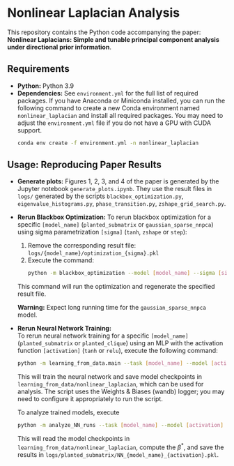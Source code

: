 # Nonlinear Laplacian Analysis

This repository contains the Python code accompanying the paper: **Nonlinear Laplacians: Simple and tunable principal component analysis under directional prior information**.

<!-- The codebase includes implementations for:

* Numerical computation of the critical signal strength $\beta^*(\sigma)$ for the Planted Submatrix and Gaussian Sparse Non-negative PCA models (see `theoretical_analysis/`).
* Identifying optimal $\sigma$ functions using various numerical approaches. For the approach using Neural Network training, see `learning_from_data/`.
* Scripts to reproduce the plots presented in the paper. -->

## Requirements

* **Python:** Python 3.9
* **Dependencies:** See `environment.yml` for the full list of required packages.
If you have Anaconda or Miniconda installed, you can run the following command to  create a new Conda environment named `nonlinear_laplacian`  and install all required packages. You may need to adjust the `environment.yml` file if you do not have a GPU with CUDA support.
    ```bash
    conda env create -f environment.yml -n nonlinear_laplacian
    ```

## Usage: Reproducing Paper Results
* **Generate plots:** Figures 1, 2, 3, and 4 of the paper is generated by the Jupyter notebook `generate_plots.ipynb`. They use the result files in `logs/` generated by the scripts `blackbox_optimization.py`, `eigenvalue_histograms.py`, `phase_transition.py`, `zshape_grid_search.py`. 
* **Rerun Blackbox Optimization:** To rerun blackbox optimization for a specific `[model_name]` (`planted_submatrix` or `gaussian_sparse_nnpca`) using sigma parametrization `[sigma]` (`tanh`, `zshape` or `step`):
    1.  Remove the corresponding result file: `logs/{model_name}/optimization_{sigma}.pkl`
    2.  Execute the command:
        ```bash
        python -m blackbox_optimization --model [model_name] --sigma [sigma]
        ```
    This command will run the optimization and regenerate the specified result file.
    
    **Warning:** Expect long running time for the `gaussian_sparse_nnpca` model.

* **Rerun Neural Network Training:**  
  To rerun neural network training for a specific `[model_name]` (`planted_submatrix` or `planted_clique`) using an MLP with the activation function `[activation]` (`tanh` or `relu`), execute the following command:
  ```bash
  python -m learning_from_data.main --task [model_name] --model [activation]
  ```
  This will train the neural network and save model checkpoints in `learning_from_data/nonlinear_laplacian`, which can be used for analysis. The script uses the Weights & Biases (wandb) logger; you may need to configure it appropriately to run the script.

  To analyze trained models, execute
  ```bash
  python -m analyze_NN_runs --task [model_name] --model [activation]
  ```
  This will read the model checkpoints in `learning_from_data/nonlinear_laplacian`, compute the $\beta^*$, and save the results in `logs/planted_submatrix/NN_{model_name}_{activation}.pkl`.
<!-- * **Rerun grid search for the Z-shaped $\sigma$:** To rerun the script that explore how $\beta^*$ varies with parameters $a,b,c$ for the Z-shaped $\sigma$, for a specific `[model_name]` (`planted_submatrix` or `gaussian_sparse_nnpca`):
    1. Remove the corresponding result files: `logs/{model_name}/c_critical*`.
    2. Ensure the blackbox optimization result file `logs/{model_name}/optimization_zshape.pkl` is available.
    3. Execute the command:
        ```bash
        python -m zshape_grid_search --model [model_name]
        ```
* **Rerun phase transition experiment:** To rerun the script that take the optimized $\sigma$, check how $\lambda_1(\bm{L}), \langle \bm{v}_1(\bm{L}), \bm{x}\rangle$ varies with $\beta$, for a specific `[model_name]` (`planted_submatrix` or `gaussian_sparse_nnpca`) using sigma parametrization `[sigma]` (`tanh`, `zshape` or `step`):
    1. Remove the corresponding result files: `logs/{model_name}/{sigma}_top_eigen_n=2000_N=100.pkl`
    2. Ensure the blackbox optimization result file `logs/{model_name}/optimization_{sigma}.pkl` is available.
    3. Execute the command:
        ```bash
        python -m phase_transition --model [model_name] --sigma [sigma]
        ``` -->
